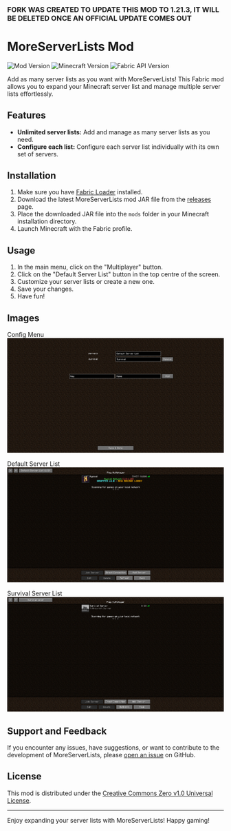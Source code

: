 ### FORK WAS CREATED TO UPDATE THIS MOD TO 1.21.3, IT WILL BE DELETED ONCE AN OFFICIAL UPDATE COMES OUT

# MoreServerLists Mod

![Mod Version](https://img.shields.io/badge/Mod%20Version-1.0.1-brightgreen)
![Minecraft Version](https://img.shields.io/badge/Minecraft%20Version-1.21.3-blue)
![Fabric API Version](https://img.shields.io/badge/Fabric%20API-0.16.9-red)

Add as many server lists as you want with MoreServerLists! This Fabric mod allows you to expand your Minecraft server list and manage multiple server lists effortlessly.

## Features

- **Unlimited server lists:** Add and manage as many server lists as you need.
- **Configure each list:** Configure each server list individually with its own set of servers.

## Installation

1. Make sure you have [Fabric Loader](https://fabricmc.net/use/) installed.
2. Download the latest MoreServerLists mod JAR file from the [releases](https://github.com/D151l/MoreServerLists/releases) page.
3. Place the downloaded JAR file into the `mods` folder in your Minecraft installation directory.
4. Launch Minecraft with the Fabric profile.

## Usage

1. In the main menu, click on the "Multiplayer" button.
2. Click on the "Default Server List" button in the top centre of the screen.
3. Customize your server lists or create a new one.
4. Save your changes.
5. Have fun!

## Images

Config Menu
![Config Menu](https://raw.githubusercontent.com/D151l/MoreServerLists/1.20/images/config_screen.png)

Default Server List
![Default Server List](https://raw.githubusercontent.com/D151l/MoreServerLists/1.20/images/default-list.png)

Survival Server List
![Survival Server List](https://raw.githubusercontent.com/D151l/MoreServerLists/1.20/images/survival-list.png)

## Support and Feedback

If you encounter any issues, have suggestions, or want to contribute to the development of MoreServerLists, please [open an issue](https://github.com/D151l/MoreServerLists/issues) on GitHub.

## License

This mod is distributed under the [Creative Commons Zero v1.0 Universal License](LICENSE).

---

Enjoy expanding your server lists with MoreServerLists! Happy gaming!
